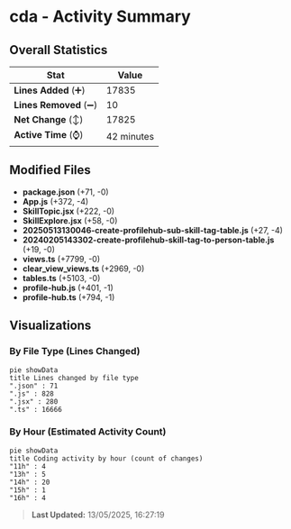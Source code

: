 # cda - Activity Summary 

## Overall Statistics

| Stat                   | Value                                                             |
| ---------------------- | ----------------------------------------------------------------- |
| **Lines Added** (➕)   | 17835                                          |
| **Lines Removed** (➖) | 10                                        |
| **Net Change** (↕)    | 17825                |
| **Active Time** (⌚)   | 42 minutes |


## Modified Files
- **package.json** (+71, -0)
- **App.js** (+372, -4)
- **SkillTopic.jsx** (+222, -0)
- **SkillExplore.jsx** (+58, -0)
- **20250513130046-create-profilehub-sub-skill-tag-table.js** (+27, -4)
- **20240205143302-create-profilehub-skill-tag-to-person-table.js** (+19, -0)
- **views.ts** (+7799, -0)
- **clear_view_views.ts** (+2969, -0)
- **tables.ts** (+5103, -0)
- **profile-hub.js** (+401, -1)
- **profile-hub.ts** (+794, -1)

## Visualizations

### By File Type (Lines Changed)

```mermaid
pie showData
title Lines changed by file type
".json" : 71
".js" : 828
".jsx" : 280
".ts" : 16666
```

### By Hour (Estimated Activity Count)

```mermaid
pie showData
title Coding activity by hour (count of changes)
"11h" : 4
"13h" : 5
"14h" : 20
"15h" : 1
"16h" : 4
```


> **Last Updated:** 13/05/2025, 16:27:19